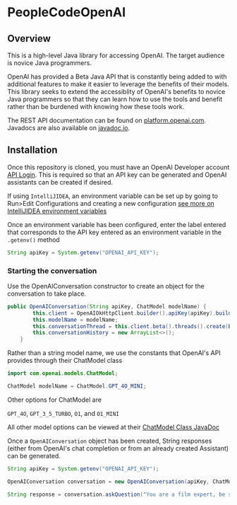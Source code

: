 # PeopleCodeOpenAI
## Overview

This is a high-level Java library for accessing OpenAI. The target audience is novice Java programmers.

OpenAI has provided a Beta Java API that is constantly being added to with additional features to make it easier to leverage the benefits of their models. This library seeks to extend the accessiblity of OpenAI's benefits to novice Java programmers so that they can learn how to use the tools and benefit rather than be burdened with knowing how these tools work. 

The REST API documentation can be found on [platform.openai.com](https://platform.openai.com/docs). Javadocs are also available on [javadoc.io](https://javadoc.io/doc/com.openai/openai-java/0.0.1).

## Installation

Once this repository is cloned, you must have an OpenAI Developer account [API Login](https://platform.openai.com/docs/overview). 
This is required so that an API key can be generated and OpenAI assistants can be created if desired.

If using `IntelliJIDEA`, an environment variable can be set up by going to Run>Edit Configurations and creating a new configuration [see more on IntelliJIDEA environment variables](https://www.jetbrains.com/help/objc/add-environment-variables-and-program-arguments.html)

Once an environment variable has been configured, enter the label entered that corresponds to the API key entered as an environment variable in the `.getenv()` method

```java
String apiKey = System.getenv("OPENAI_API_KEY");
```

### Starting the conversation

Use the OpenAIConversation constructor to create an object for the conversation to take place. 

```java
public OpenAIConversation(String apiKey, ChatModel modelName) {
        this.client = OpenAIOkHttpClient.builder().apiKey(apiKey).build();
        this.modelName = modelName;
        this.conversationThread = this.client.beta().threads().create(BetaThreadCreateParams.builder().build());
        this.conversationHistory = new ArrayList<>();
    }
```

Rather than a string model name, we use the constants that OpenAI's API provides through their ChatModel class

```java
import com.openai.models.ChatModel;

ChatModel modelName = ChatModel.GPT_4O_MINI;
```

Other options for ChatModel are

```GPT_4O```, ```GPT_3_5_TURBO```, ```O1```, and ```O1_MINI```

All other model options can be viewed at their [ChatModel Class JavaDoc](https://javadoc.io/doc/com.openai/openai-java/latest/com/openai/models/ChatModel.html)

Once a ```OpenAIConversation``` object has been created, String responses (either from OpenAI's chat completion or from an already created Assistant) can be generated.

```java
String apiKey = System.getenv("OPENAI_API_KEY");

OpenAIConversation conversation = new OpenAIConversation(apiKey, ChatModel.GPT_4O_MINI);

String response = conversation.askQuestion("You are a film expert, be snobby", "What are the three best Quentin Tarantino movies?", "asst_v1IzCzUzPPPdpAgyz5xoV5y0");
```






